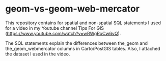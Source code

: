 # geom-vs-geom-web-mercator


This repository contains for spatial and non-spatial SQL statements I used for a video in my Youtube channel Tips For GIS (https://www.youtube.com/watch?v=wRWgRoCw6vQ). 

The SQL statements explain the differences between the_geom and the_geom_webmercator columns in Carto/PostGIS tables. Also, I attached the dataset I used in the video.
